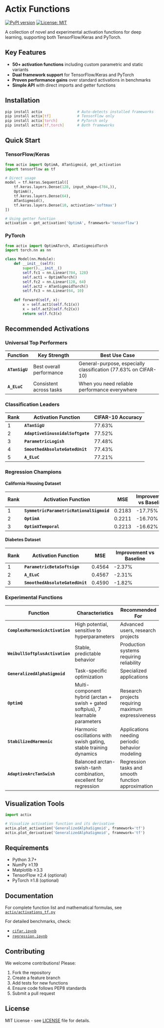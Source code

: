 # Actix Functions

[![PyPI version](https://badge.fury.io/py/actix.svg)](https://badge.fury.io/py/actix)
[![License: MIT](https://img.shields.io/badge/License-MIT-yellow.svg)](https://opensource.org/licenses/MIT)

A collection of novel and experimental activation functions for deep learning, supporting both TensorFlow/Keras and PyTorch.

## Key Features

- **50+ activation functions** including custom parametric and static variants
- **Dual framework support** for TensorFlow/Keras and PyTorch
- **Proven performance gains** over standard activations in benchmarks
- **Simple API** with direct imports and getter functions

## Installation

```bash
pip install actix                # Auto-detects installed frameworks
pip install actix[tf]            # TensorFlow only
pip install actix[torch]         # PyTorch only
pip install actix[tf,torch]      # Both frameworks
```

## Quick Start

### TensorFlow/Keras

```python
from actix import OptimA, ATanSigmoid, get_activation
import tensorflow as tf

# Direct usage
model = tf.keras.Sequential([
    tf.keras.layers.Dense(128, input_shape=(784,)),
    OptimA(),
    tf.keras.layers.Dense(64),
    ATanSigmoid(),
    tf.keras.layers.Dense(10, activation='softmax')
])

# Using getter function
activation = get_activation('OptimA', framework='tensorflow')
```

### PyTorch

```python
from actix import OptimATorch, ATanSigmoidTorch
import torch.nn as nn

class Model(nn.Module):
    def __init__(self):
        super().__init__()
        self.fc1 = nn.Linear(784, 128)
        self.act1 = OptimATorch()
        self.fc2 = nn.Linear(128, 64)
        self.act2 = ATanSigmoidTorch()
        self.fc3 = nn.Linear(64, 10)
    
    def forward(self, x):
        x = self.act1(self.fc1(x))
        x = self.act2(self.fc2(x))
        return self.fc3(x)
```

## Recommended Activations

### Universal Top Performers

| Function | Key Strength | Best Use Case |
|----------|--------------|---------------|
| **`ATanSigU`** | Best overall performance | General-purpose, especially classification (77.63% on CIFAR-10) |
| **`A_ELuC`** | Consistent across tasks | When you need reliable performance everywhere |

### Classification Leaders

| Rank | Activation Function | CIFAR-10 Accuracy |
|------|-------------------|-------------------|
| 1 | **`ATanSigU`** | 77.63% |
| 2 | **`AdaptiveSinusoidalSoftgate`** | 77.52% |
| 3 | **`ParametricLogish`** | 77.48% |
| 4 | **`SmoothedAbsoluteGatedUnit`** | 77.43% |
| 5 | **`A_ELuC`** | 77.21% |

### Regression Champions

#### California Housing Dataset

| Rank | Activation Function | MSE | Improvement vs Baseline |
|------|-------------------|-----|------------------------|
| 1 | **`SymmetricParametricRationalSigmoid`** | 0.2183 | -17.75% |
| 2 | **`OptimA`** | 0.2211 | -16.70% |
| 3 | **`OptimXTemporal`** | 0.2213 | -16.62% |

#### Diabetes Dataset

| Rank | Activation Function | MSE | Improvement vs Baseline |
|------|-------------------|-----|------------------------|
| 1 | **`ParametricBetaSoftsign`** | 0.4564 | -2.37% |
| 2 | **`A_ELuC`** | 0.4567 | -2.31% |
| 3 | **`SmoothedAbsoluteGatedUnit`** | 0.4590 | -1.82% |

### Experimental Functions

| Function | Characteristics | Recommended For |
|----------|----------------|-----------------|
| **`ComplexHarmonicActivation`** | High potential, sensitive to hyperparameters | Advanced users, research projects |
| **`WeibullSoftplusActivation`** | Stable, predictable behavior | Production systems requiring reliability |
| **`GeneralizedAlphaSigmoid`** | Task-specific optimization | Specialized applications |
| **`OptimQ`** | Multi-component hybrid (arctan + swish + gated softplus), 7 learnable parameters | Research projects requiring maximum expressiveness |
| **`StabilizedHarmonic`** | Harmonic oscillations with swish gating, stable training dynamics | Applications needing periodic behavior modeling |
| **`AdaptiveArcTanSwish`** | Balanced arctan-swish-tanh combination, excellent for regression | Regression tasks and smooth function approximation |

## Visualization Tools

```python
import actix

# Visualize activation function and its derivative
actix.plot_activation('GeneralizedAlphaSigmoid', framework='tf')
actix.plot_derivative('GeneralizedAlphaSigmoid', framework='tf')
```

## Requirements

- Python 3.7+
- NumPy ≥1.19
- Matplotlib ≥3.3
- TensorFlow ≥2.4 (optional)
- PyTorch ≥1.8 (optional)

## Documentation

For complete function list and mathematical formulas, see [`actix/activations_tf.py`](actix/activations_tf.py)

For detailed benchmarks, check:
- [`cifar.ipynb`](/benchmark/cifar.ipynb)
- [`regression.ipynb`](/benchmark/regression.ipynb)

## Contributing

We welcome contributions! Please:
1. Fork the repository
2. Create a feature branch
3. Add tests for new functions
4. Ensure code follows PEP8 standards
5. Submit a pull request

## License

MIT License - see [LICENSE](LICENSE) file for details.
